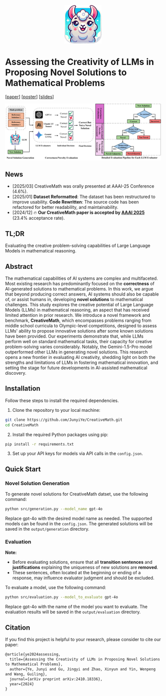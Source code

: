 <p align="center">
    <img src="assets/figures/logo.png" width="120"> 
</p>

# Assessing the Creativity of LLMs in Proposing Novel Solutions to Mathematical Problems

[[paper](./assets/CreativeMath_paper.pdf)] [[poster](./assets/CreativeMath_poster.pdf)] [[slides](./assets/CreativeMath_slides.pdf)]

![](./assets/figures/CreativeMath.png)

## News
- [2025/03] CreativeMath was orally presented at AAAI-25 Conference (4.6%).
- [2025/01] **Dataset Reformatted**: The dataset has been restructured to improve usability. **Code Rewritten**: The source code has been refactored for better readability, and maintainability.
- [2024/12] 🔥 **Our CreativeMath paper is accepted by [AAAI 2025](https://aaai.org/conference/aaai/aaai-25/)** (23.4% acceptance rate).

## TL;DR
Evaluating the creative problem-solving capabilities of Large Language Models in mathematical reasoning.

## Abstract
The mathematical capabilities of AI systems are complex and multifaceted. Most existing research has predominantly focused on the **correctness** of AI-generated solutions to mathematical problems. In this work, we argue that beyond producing correct answers, AI systems should also be capable of, or assist humans in, developing **novel solutions** to mathematical challenges. This study explores the creative potential of Large Language Models (LLMs) in mathematical reasoning, an aspect that has received limited attention in prior research. We introduce a novel framework and benchmark, **CreativeMath**, which encompasses problems ranging from middle school curricula to Olympic-level competitions, designed to assess LLMs' ability to propose innovative solutions after some known solutions have been provided. Our experiments demonstrate that, while LLMs perform well on standard mathematical tasks, their capacity for creative problem-solving varies considerably. Notably, the Gemini-1.5-Pro model outperformed other LLMs in generating novel solutions. This research opens a new frontier in evaluating AI creativity, shedding light on both the strengths and limitations of LLMs in fostering mathematical innovation, and setting the stage for future developments in AI-assisted mathematical discovery.

## Installation
Follow these steps to install the required dependencies.
1. Clone the repository to your local machine:
```bash
git clone https://github.com/JunyiYe/CreativeMath.git
cd CreativeMath
```

2. Install the required Python packages using pip:
```bash
pip install -r requirements.txt
```

3. Set up your API keys for models via API calls in the `config.json`.

## Quick Start

### Novel Solution Generation
To generate novel solutions for CreativeMath datset, use the following command:
```bash
python src/generation.py --model_name gpt-4o
```
Replace gpt-4o with the desired model name as needed. The supported models can be found in the `config.json`. The generated solutions will be saved in the `output/generation` directory.

### Evaluation

**Note:**

- Before evaluating solutions, ensure that all **transition sentences** and **justifications** explaining the uniqueness of new solutions are **removed**. 
- These sentences, often located at the beginning or ending of a response, may influence evaluator judgment and should be excluded.

To evaluate a model, use the following command:
```bash
python src/evaluation.py --model_to_evaluate gpt-4o
```
Replace gpt-4o with the name of the model you want to evaluate. The evaluation results will be saved in the `output/evaluation` directory.


## Citation
If you find this project is helpful to your research, please consider to cite our paper:
```
@article{ye2024assessing,
  title={Assessing the Creativity of LLMs in Proposing Novel Solutions to Mathematical Problems},
  author={Ye, Junyi and Gu, Jingyi and Zhao, Xinyun and Yin, Wenpeng and Wang, Guiling},
  journal={arXiv preprint arXiv:2410.18336},
  year={2024}
}
```
